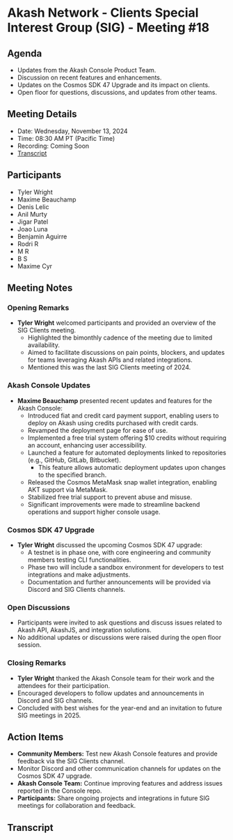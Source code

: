 # Akash Network - Clients Special Interest Group (SIG) - Meeting #18

## Agenda
- Updates from the Akash Console Product Team.
- Discussion on recent features and enhancements.
- Updates on the Cosmos SDK 47 Upgrade and its impact on clients.
- Open floor for questions, discussions, and updates from other teams.

## Meeting Details
- Date: Wednesday, November 13, 2024
- Time: 08:30 AM PT (Pacific Time)
- Recording: Coming Soon
- [Transcript](#transcript)

## Participants
- Tyler Wright
- Maxime Beauchamp
- Denis Lelic
- Anil Murty
- Jigar Patel
- Joao Luna
- Benjamin Aguirre
- Rodri R
- M R
- B S
- Maxime Cyr

## Meeting Notes

### Opening Remarks
- **Tyler Wright** welcomed participants and provided an overview of the SIG Clients meeting.
  - Highlighted the bimonthly cadence of the meeting due to limited availability.
  - Aimed to facilitate discussions on pain points, blockers, and updates for teams leveraging Akash APIs and related integrations.
  - Mentioned this was the last SIG Clients meeting of 2024.

### Akash Console Updates
- **Maxime Beauchamp** presented recent updates and features for the Akash Console:
  - Introduced fiat and credit card payment support, enabling users to deploy on Akash using credits purchased with credit cards.
  - Revamped the deployment page for ease of use.
  - Implemented a free trial system offering $10 credits without requiring an account, enhancing user accessibility.
  - Launched a feature for automated deployments linked to repositories (e.g., GitHub, GitLab, Bitbucket). 
    - This feature allows automatic deployment updates upon changes to the specified branch.
  - Released the Cosmos MetaMask snap wallet integration, enabling AKT support via MetaMask.
  - Stabilized free trial support to prevent abuse and misuse.
  - Significant improvements were made to streamline backend operations and support higher console usage.

### Cosmos SDK 47 Upgrade
- **Tyler Wright** discussed the upcoming Cosmos SDK 47 upgrade:
  - A testnet is in phase one, with core engineering and community members testing CLI functionalities.
  - Phase two will include a sandbox environment for developers to test integrations and make adjustments.
  - Documentation and further announcements will be provided via Discord and SIG Clients channels.

### Open Discussions
- Participants were invited to ask questions and discuss issues related to Akash API, AkashJS, and integration solutions.
- No additional updates or discussions were raised during the open floor session.

### Closing Remarks
- **Tyler Wright** thanked the Akash Console team for their work and the attendees for their participation.
- Encouraged developers to follow updates and announcements in Discord and SIG channels.
- Concluded with best wishes for the year-end and an invitation to future SIG meetings in 2025.

## Action Items
- **Community Members:** Test new Akash Console features and provide feedback via the SIG Clients channel.
- Monitor Discord and other communication channels for updates on the Cosmos SDK 47 upgrade.
- **Akash Console Team:** Continue improving features and address issues reported in the Console repo.
- **Participants:** Share ongoing projects and integrations in future SIG meetings for collaboration and feedback.

## Transcript
